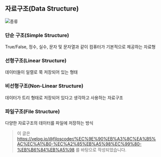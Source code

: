 ## 자료구조(Data Structure)
![종류](https://img1.daumcdn.net/thumb/R800x0/?scode=mtistory2&fname=https%3A%2F%2Ft1.daumcdn.net%2Fcfile%2Ftistory%2F23493B3356E9549111)

### 단순 구조(Simple Structure)
True/False, 정수, 실수, 문자 및 문자열과 같이 컴퓨터가 기본적으로 제공하는 자료형

### 선형구조(Linear Structure)
데이터들이 일렬로 쭉 저장되어 있는 형태

### 비선형구조(Non-Linear Structure)
데이터가 트리 형태로 저장되어 있다고 생각하고 사용하는 자료구조

### 파일구조(File Structure)
다양한 자료구조의 데이터를 파일에 저장하는 방식

> 이 글은 https://velog.io/@filoscoder/%EC%9E%90%EB%A3%8C%EA%B5%AC%EC%A1%B0-%EC%A2%85%EB%A5%98%EC%99%80-%EB%B6%84%EB%A5%98 를 바탕으로 작성되었습니다.
